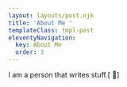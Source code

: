 ```yaml
---
layout: layouts/post.njk
title: 'About Me '
templateClass: tmpl-post
eleventyNavigation:
  key: About Me
  order: 3
---
```

I am a person that writes stuff.[ 🚀]
